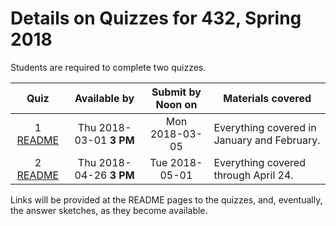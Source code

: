 # Details on Quizzes for 432, Spring 2018

Students are required to complete two quizzes. 

Quiz | Available by  | Submit by Noon on | Materials covered
:--: | :------------------: | :---------------: | -------------------------------------
1 [README](https://github.com/THOMASELOVE/432-2018/tree/master/quizzes/quiz1) | Thu 2018-03-01 **3 PM** | Mon 2018-03-05 | Everything covered in January and February.
2 [README](https://github.com/THOMASELOVE/432-2018/tree/master/quizzes/quiz2) | Thu 2018-04-26 **3 PM** | Tue 2018-05-01 | Everything covered through April 24.

Links will be provided at the README pages to the quizzes, and, eventually, the answer sketches, as they become available.
